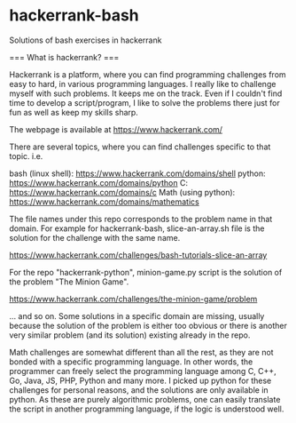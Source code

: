 # hackerrank-bash
Solutions of bash exercises in hackerrank

=== What is hackerrank? ===

Hackerrank is a platform, where you can find programming challenges from
easy to hard, in various programming languages. I really like to challenge
myself with such problems. It keeps me on the track. Even if I couldn't
find time to develop a script/program, I like to solve the problems
there just for fun as well as keep my skills sharp. 

The webpage is available at https://www.hackerrank.com/

There are several topics, where you can find challenges specific to that
topic. i.e.

bash (linux shell):  https://www.hackerrank.com/domains/shell
python:              https://www.hackerrank.com/domains/python
C:                   https://www.hackerrank.com/domains/c
Math (using python): https://www.hackerrank.com/domains/mathematics


The file names under this repo corresponds to the problem name in that
domain. For example for hackerrank-bash, slice-an-array.sh file is the
solution for the challenge with the same name. 

https://www.hackerrank.com/challenges/bash-tutorials-slice-an-array


For the repo "hackerrank-python", minion-game.py script is the solution
of the problem "The Minion Game".

https://www.hackerrank.com/challenges/the-minion-game/problem

... and so on. Some solutions in a specific domain are missing, usually
because the solution of the problem is either too obvious or there is
another very similar problem (and its solution) existing already in the
repo. 

Math challenges are somewhat different than all the rest, as they are
not bonded with a specific programming language. In other words, the 
programmer can freely select the programming language among C, C++, Go,
Java, JS, PHP, Python and many more. I picked up python for these 
challenges for personal reasons, and the solutions are only available
in python. As these are purely algorithmic problems, one can easily
translate the script in another programming language, if the logic
is understood well. 

